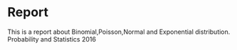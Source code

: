 # Report
This is a report about Binomial,Poisson,Normal and Exponential distribution. Probability and Statistics 2016
